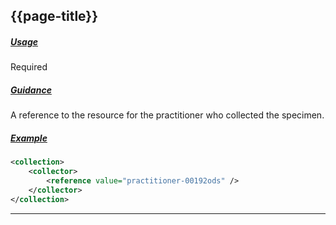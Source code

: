 ## {{page-title}}

<h5><ins>Usage</ins></h5>

<span class="mro-circle required" title="required"></span> Required


<h5><ins>Guidance</ins></h5>

A reference to the resource for the practitioner who collected the specimen.


<h5><ins>Example</ins></h5>

```xml
<collection>
    <collector>
        <reference value="practitioner-00192ods" />
    </collector>
</collection>
```

---